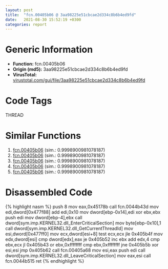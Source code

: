 ```yaml
---
layout: post
title:  "fcn.00405b06 @ 3aa98225e51cbcae2d334c8b6b4ed9fd"
date:   2021-08-30 15:52:19 +0300
categories: report
---
```


# Generic Information
- **Function:** fcn.00405b06
- **Origin (md5):** 3aa98225e51cbcae2d334c8b6b4ed9fd
- **VirusTotal:** [virustotal.com/gui/file/3aa98225e51cbcae2d334c8b6b4ed9fd][virustotal_ref]

# Code Tags
<span class="tag" id="THREAD">THREAD</span>


# Similar Functions

1. [fcn.00405b06][similar_1_ref] (sim.: 0.9998900981078187)
2. [fcn.00405b06][similar_2_ref] (sim.: 0.9998900981078187)
3. [fcn.00405b06][similar_3_ref] (sim.: 0.9998900981078187)
4. [fcn.00405b06][similar_4_ref] (sim.: 0.9998900981078187)
5. [fcn.00405b06][similar_5_ref] (sim.: 0.9998900981078187)


# Disassembled Code

{% highlight nasm %}
push 8
mov eax,0x45178b
call fcn.0044b43d
mov edi,dword[0x477f88]
add edi,0x10
mov dword[ebp-0x14],edi
xor ebx,ebx
push edi
mov dword[ebp-4],ebx
call dword[sym.imp.KERNEL32.dll_EnterCriticalSection]
mov byte[ebp-0x10],1
call dword[sym.imp.KERNEL32.dll_GetCurrentThreadId]
mov esi,dword[0x477ff0]
mov ecx,dword[esi+8]
test ecx,ecx
jle 0x405b4f
mov edx,dword[esi]
cmp dword[edx],eax
je 0x405b52
inc ebx
add edx,4
cmp ebx,ecx
jl 0x405b43
or ebx,0xffffffff
cmp ebx,0xffffffff
jne 0x405b5b
xor esi,esi
jmp 0x405b62
call fcn.00405a68
mov esi,eax
push edi
call dword[sym.imp.KERNEL32.dll_LeaveCriticalSection]
mov eax,esi
call fcn.0044b515
ret 
{% endhighlight %}


[similar_1_ref]: /report/fcn.00405b06@146b14fc12cf789043a79d4f548a23bf
[similar_2_ref]: /report/fcn.00405b06@7307643b343733b7fbd7b4b4fb482515
[similar_3_ref]: /report/fcn.00405b06@3d7f25d788af3e7f7707a736ac852465
[similar_4_ref]: /report/fcn.00405b06@e83552e81a6f265fd7baa50402d3d47d
[similar_5_ref]: /report/fcn.00405b06@b8b9cf6862b0d68d10750002e5baaf97
[virustotal_ref]: https://www.virustotal.com/gui/file/3aa98225e51cbcae2d334c8b6b4ed9fd
